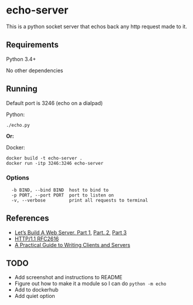 # echo-server

This is a python socket server that echos back any http request made to it.

## Requirements

Python 3.4+

No other dependencies


## Running

Default port is 3246 (echo on a dialpad)

Python:
```
./echo.py
```

**Or:**

Docker:
```
docker build -t echo-server .
docker run -itp 3246:3246 echo-server
```

### Options
```
  -b BIND, --bind BIND  host to bind to
  -p PORT, --port PORT  port to listen on
  -v, --verbose         print all requests to terminal
```


## References
* [Let’s Build A Web Server. Part 1](https://ruslanspivak.com/lsbaws-part1/), [Part. 2](https://ruslanspivak.com/lsbaws-part2/), [Part 3](https://ruslanspivak.com/lsbaws-part3/)
* [HTTP/1.1 RFC2616](https://tools.ietf.org/html/rfc2616)
* [A Practical Guide to Writing Clients and Servers](http://www.jmarshall.com/easy/http/)

## TODO
* Add screenshot and instructions to README
* Figure out how to make it a module so I can do `python -m echo`
* Add to dockerhub
* Add quiet option
